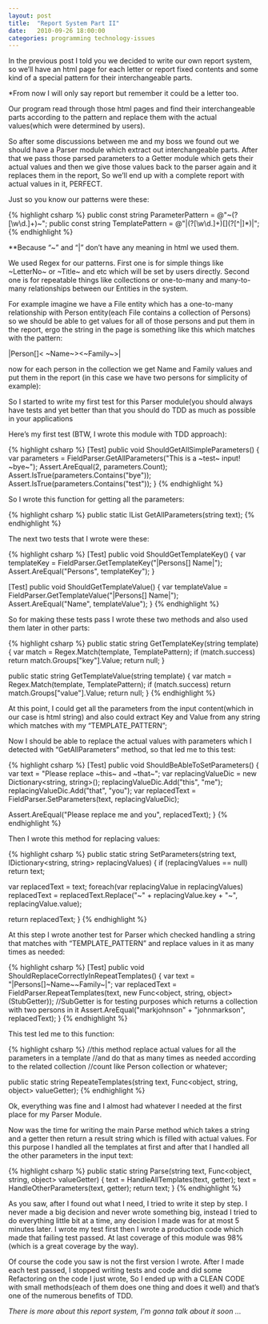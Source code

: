 ```yaml
---
layout: post
title:  "Report System Part II"
date:   2010-09-26 18:00:00
categories: programming technology-issues
---
```


In the previous post I told you we decided to write our own report system, so we’ll have an html page for each letter or report fixed contents and some kind of a special pattern for their interchangeable parts.

*From now I will only say report but remember it could be a letter too.

Our program read through those html pages and find their interchangeable parts according to the pattern and replace them with the actual values(which were determined by users).

So after some discussions between me and my boss we found out we should have a Parser module which extract out interchangeable parts. After that we pass those parsed parameters to a Getter module which gets their actual values and then we give those values back to the parser again and it replaces them in the report,  So we’ll end up with a complete report with actual values in it, PERFECT.

Just so you know our patterns were these:

{% highlight csharp %}
public const string ParameterPattern = @"~(?<param>[\w\d.]+)~";
public const string TemplatePattern = @"\|(?<key>[\w\d\.]+)\[\](?<value>[^\|]*)\|";
{% endhighlight %}

**Because  “~” and “|” don’t have any meaning in html we used them.

We used Regex for our patterns. First one is for simple things like ~LetterNo~ or ~Title~ and etc which will be set by users directly. Second one is for repeatable things like collections or one-to-many and many-to-many relationships between our Entities in the system.

For example imagine we have a File entity which has a one-to-many relationship with Person entity(each File contains a collection of Persons) so we should be able to get values for all of those persons and put them in the report, ergo the string in the page is something like this which matches with the pattern:

|Person[]< ~Name~><~Family~>|

now for each person in the collection we get Name and Family values and put them in the report (in this case we have two persons for simplicity of example):

<Robert><Madson><Dave><Hanson>

So I started to write my first test for this Parser module(you should always have tests and yet better than that you should do TDD as much as possible in your applications

Here’s my first test (BTW, I wrote this module with TDD approach):

{% highlight csharp %}
[Test]
public void ShouldGetAllSimpleParameters()
{
  var parameters = FieldParser.GetAllParameters("This is a ~test~ input! ~bye~");
  Assert.AreEqual(2, parameters.Count);
  Assert.IsTrue(parameters.Contains("bye"));
  Assert.IsTrue(parameters.Contains("test"));
}
{% endhighlight %}

So I wrote this function for getting all the parameters:

{% highlight csharp %}
public static IList<string> GetAllParameters(string text);
{% endhighlight %}

The next two tests that I wrote were these:

{% highlight csharp %}
[Test]
public void ShouldGetTemplateKey()
{
  var templateKey = FieldParser.GetTemplateKey("|Persons[] Name|");
  Assert.AreEqual("Persons", templateKey");
}

[Test]
public void ShouldGetTemplateValue()
{
  var templateValue = FieldParser.GetTemplateValue("|Persons[] Name|");
  Assert.AreEqual("Name", templateValue");
}
{% endhighlight %}

So for making these tests pass I wrote these two methods and also used them later in other parts:

{% highlight csharp %}
public static string GetTemplateKey(string template)
{
  var match = Regex.Match(template, TemplatePattern);
  if (match.success)
    return match.Groups["key"].Value;
  return null;
}

public static string GetTemplateValue(string template)
{
  var match = Regex.Match(template, TemplatePattern);
  if (match.success)
    return match.Groups["value"].Value;
  return null;
}
{% endhighlight %}

At this point, I could get all the parameters from the input content(which in our case is html string) and also could extract Key and Value from any string which matches with my “TEMPLATE_PATTERN”;

Now I should be able to replace the actual values with parameters  which I detected with “GetAllParameters” method, so that led me to this test:

{% highlight csharp %}
[Test]
public void ShouldBeAbleToSetParameters()
{
  var text = "Please replace ~this~ and ~that~";
  var replacingValueDic = new Dictionary<string, string>();
  replacingValueDic.Add("this", "me");
  replacingValueDic.Add("that", "you");
  var replacedText = FieldParser.SetParameters(text, replacingValueDic);

  Assert.AreEqual("Please replace me and you", replacedText);
}
{% endhighlight %}

Then I wrote this method for replacing values:

{% highlight csharp %}
public static string SetParameters(string text, IDictionary&lt;string, string&gt; replacingValues)
{
  if (replacingValues == null)
    return text;

  var replacedText = text;
  foreach(var replacingValue in replacingValues)
    replacedText = replacedText.Replace("~" + replacingValue.key + "~", replacingValue.value);

  return replacedText;
}
{% endhighlight %}

At this step I wrote another test for Parser which checked handling a string that matches with “TEMPLATE_PATTERN” and replace values in it as many times as needed:

{% highlight csharp %}
[Test]
public void ShouldReplaceCorrectlyInRepeatTemplates()
{
  var text = "|Persons[]<tr><td>~Name~</td><td>~Family~</td></tr>|";
  var replacedText = FieldParser.RepeatTemplates(text, new Func<object, string, object>(StubGetter));
  //SubGetter is for testing purposes which returns a collection with two persons in it
  Assert.AreEqual("<tr><td>mark</td><td>johnson</td></tr><tr>" +
      "<td>john</td><td>markson</td></tr>", replacedText);
}
{% endhighlight %}

This test led me to this function:

{% highlight csharp %}
//this method replace actual values for all the parameters in a template
//and do that as many times as needed according to the related collection
//count like Person collection or whatever;

public static string RepeateTemplates(string text, Func<object, string, object> valueGetter);
{% endhighlight %}

Ok, everything was fine and I almost had whatever I needed at the first place for my Parser Module.

Now was the time for writing the main Parse method which takes a string and a getter then return a result string which is filled with actual values. For this purpose I handled all the templates at first and after that I handled all the other parameters in the input text:

{% highlight csharp %}
public static string Parse(string text, Func<object, string, object> valueGetter)
{
  text = HandleAllTemplates(text, getter);
  text = HandleOtherParameters(text, getter);
  return text;
}
{% endhighlight %}

As you saw, after I found out what I need, I tried to write it step by step. I never made a big decision and never wrote something big, instead I tried to do everything little bit at a time, any decision I made was for at most 5 minutes later. I wrote my test first then I wrote a production code which made that failing test passed. At last coverage of this module was 98%(which is a great coverage by the way).

Of course the code you saw is not the first version I wrote. After I made each test passed, I stopped writing tests and code and did some Refactoring on the code I just wrote, So I ended up with a CLEAN CODE with small methods(each of them does one thing and does it well) and that’s one of the numerous benefits of TDD.

*There is more about this report system, I'm gonna talk about it soon ...*
